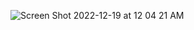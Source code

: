 ![Screen Shot 2022-12-19 at 12 04 21 AM](https://user-images.githubusercontent.com/113380905/208345644-3ee8ef3c-e522-4b8c-b2c1-7732871dfe21.png)